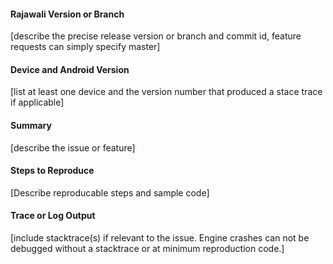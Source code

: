 #### Rajawali Version or Branch
[describe the precise release version or branch and commit id, feature requests can simply specify master]

#### Device and Android Version
[list at least one device and the version number that produced a stace trace if applicable]

#### Summary
[describe the issue or feature]

#### Steps to Reproduce
[Describe reproducable steps and sample code]

#### Trace or Log Output
[include stacktrace(s) if relevant to the issue. Engine crashes can not be debugged without a stacktrace or at minimum reproduction code.]

